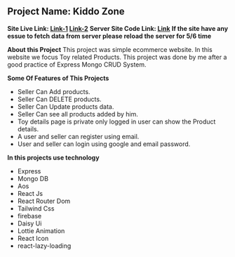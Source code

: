 
## Project Name:  Kiddo Zone
**Site Live Link: [Link-1](https://kiddo-zone-b9a3f.web.app/) [Link-2](https://kiddo-zone.netlify.app/)** 
**Server Site Code Link: [Link](https://github.com/rahim-uddin-jsr/toy-marketplace-server-side)** 
**If the site have any essue to fetch data from server please reload the server for 5/6 time**

**About this Project**
This project was simple ecommerce website. In this website we focus Toy related Products. This project was done by me after a good practice of Express Mongo CRUD System.

**Some Of Features of This Projects**
 - Seller Can Add products.
 -  Seller Can DELETE products.
 - Seller Can Update products data.
 - Seller Can see all products added by him.
 - Toy details page is private only logged in user can show the Product details.
 - A user and seller can register using email.
 - User and seller can login using google and email password.
 
**In this projects use technology**
- Express
- Mongo DB
- Aos
 - React Js
 - React Router Dom
 - Tailwind Css
 - firebase
 - Daisy Ui
 - Lottie Animation
 - React Icon
 - react-lazy-loading
